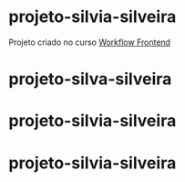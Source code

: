 # projeto-silvia-silveira

Projeto criado no curso [Workflow Frontend](http://serfrontend.com/cursos/workflow-frontend/)
# projeto-silva-silveira
# projeto-silvia-silveira
# projeto-silvia-silveira
